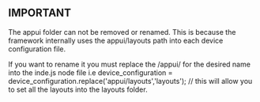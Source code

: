 ## IMPORTANT ##
The appui folder can not be removed or renamed.
This is because the framework internally uses the appui/layouts path into each
 device configuration file.
 
 If you want to rename it you must replace the /appui/ for the desired name into the inde.js node file
 i.e
 device_configuration = device_configuration.replace('appui/layouts','layouts');
 // this will allow you to set all the layouts into the layouts folder.